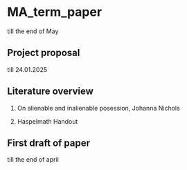 # MA_term_paper

till the end of May

## Project proposal 

till 24.01.2025

## Literature overview 

1. On alienable and inalienable posession, Johanna Nichols

2. Haspelmath Handout 

## First draft of paper

till the end of april


